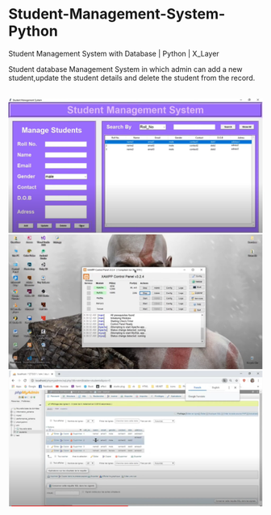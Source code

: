 # Student-Management-System-Python

Student Management System with Database | Python | X_Layer

Student database Management System in which admin can add a  new student,update the student details and delete the student from the record.

<br>
<img src="img1.PNG">
<br>
<img src="img2.PNG">
<br>
<img src="img3.PNG">
